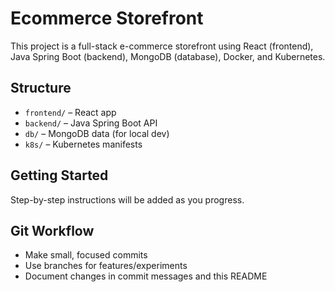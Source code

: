 # Ecommerce Storefront

This project is a full-stack e-commerce storefront using React (frontend), Java Spring Boot (backend), MongoDB (database), Docker, and Kubernetes.

## Structure
- `frontend/` – React app
- `backend/` – Java Spring Boot API
- `db/` – MongoDB data (for local dev)
- `k8s/` – Kubernetes manifests

## Getting Started
Step-by-step instructions will be added as you progress.

## Git Workflow
- Make small, focused commits
- Use branches for features/experiments
- Document changes in commit messages and this README
